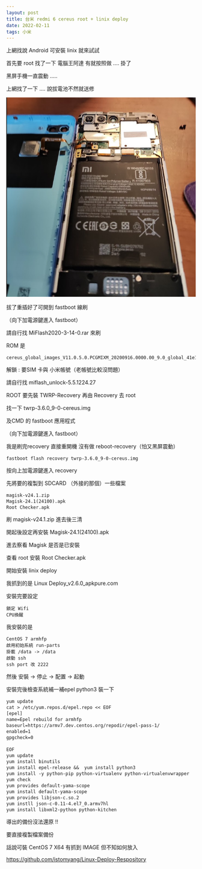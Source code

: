 ```yaml
---
layout: post
title: 台米 redmi 6 cereus root + linix deploy
date: 2022-02-11
tags: 小米
---
```


上網找說 Android 可安裝 linix 就來試試

首先要 root 找了一下 電腦王阿達  有就按照做 .... 掛了

黑屏手機一直震動 ..... 

上網找了一下 .... 說拔電池不然就送修

<img src="/images/posts/android/a.png">

拔了重插好了可開到 fastboot 線刷

（向下加電源鍵進入 fastboot）

請自行找 MiFlash2020-3-14-0.rar 來刷

ROM 是 
```
cereus_global_images_V11.0.5.0.PCGMIXM_20200916.0000.00_9.0_global_41e1db1e83.tgz
```

解鎖 : 要SIM 卡與 小米帳號（老帳號比較沒問題）

請自行找 miflash_unlock-5.5.1224.27

ROOT 要先裝 TWRP-Recovery 再由 Recovery 去 root

找一下 twrp-3.6.0_9-0-cereus.img

及CMD 的 fastboot 應用程式

（向下加電源鍵進入 fastboot）

我是刷完recovery 直接重開機 沒有做 reboot-recovery（怕又黑屏震動）
```
fastboot flash recovery twrp-3.6.0_9-0-cereus.img
```

按向上加電源鍵進入 recovery

先將要的複製到 SDCARD （外接的那個）一些檔案

```
magisk-v24.1.zip
Magisk-24.1(24100).apk
Root Checker.apk
```

刷 magisk-v24.1.zip 進去後三清

開起後設定再安裝 Magisk-24.1(24100).apk

進去察看 Magisk 是否是已安裝

查看 root 安裝 Root Checker.apk

開始安裝 linix deploy

我抓到的是 Linux Deploy_v2.6.0_apkpure.com

安裝完要設定 
```
鎖定 Wifi
CPU換醒
```
我安裝的是
```
CentOS 7 armhfp
啟用初始系統 run-parts
掛載 /data -> /data
啟動 ssh
ssh port 改 2222
```
然後 安裝 -> 停止 -> 配置 -> 起動

安裝完後檢查系統補一補epel python3 裝一下
```
yum update
cat > /etc/yum.repos.d/epel.repo << EOF
[epel]
name=Epel rebuild for armhfp
baseurl=https://armv7.dev.centos.org/repodir/epel-pass-1/
enabled=1
gpgcheck=0

EOF
yum update
yum install binutils
yum install epel-release &&  yum install python3
yum install -y python-pip python-virtualenv python-virtualenvwrapper
yum check
yum provides default-yama-scope
yum install default-yama-scope
yum provides libjson-c.so.2
yum instll json-c-0.11-4.el7_0.armv7hl
yum install libxml2-python python-kitchen

```
導出的備份沒法還原 !!

要直接複製檔案備份

話說可裝 CentOS 7 X64 有抓到 IMAGE 但不知如何放入

https://github.com/istomyang/Linux-Deploy-Respository
